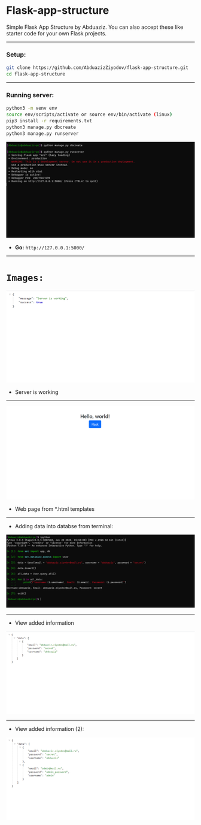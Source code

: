 # Flask-app-structure
Simple Flask App Structure by Abduaziz. You can also accept these like starter code for your own Flask projects.
<hr>

### Setup:

```bash
git clone https://github.com/AbduazizZiyodov/flask-app-structure.git
cd flask-app-structure
```

<hr>


### Running server:

```bash
python3 -m venv env
source env/scripts/activate or source env/bin/activate (linux)
pip3 install -r requirements.txt
python3 manage.py dbcreate
python3 manage.py runserver
```
![Run Server](/images/runserver.PNG)
* **Go:** `http://127.0.0.1:5000/`

<hr>

# `Images:`
![Run Server](/images/server_working.PNG)

* Server is working

<hr>

![Run Server](/images/HomePage.PNG)

* Web page from *.html templates

<hr>

* Adding data into databse from terminal:

![Add Data](/images/add_user.PNG)

<hr>


* View added information

![View Data](/images/data.PNG)

<hr>


* View added information (2):

![View two Data](/images/two_data.PNG)


